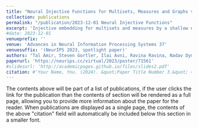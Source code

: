 ```yaml
---
title: "Neural Injective Functions for Multisets, Measures and Graphs via a Finite Witness Theorem "
collection: publications
permalink: "/publication/2023-12-01 Neural Injective Functions"
excerpt: 'Injective embedding for multisets and measures by a shallow neural network'
#date: 2023-12-01
venueprefix: ''
venue: 'Advances in Neural Information Processing Systems 37'
venuesuffix: '(NeurIPS 2023, spotlight paper)'
authors: "Tal Amir, Steven Gortler, Ilai Avni, Ravina Ravina, Nadav Dym"
paperurl: 'https://neurips.cc/virtual/2023/poster/71561'
#slidesurl: 'http://academicpages.github.io/files/slides2.pdf'
citation: #'Your Name, You. (2024). &quot;Paper Title Number 3.&quot; <i>GitHub Journal of Bugs</i>. 1(3).'
---
```


The contents above will be part of a list of publications, if the user clicks the link for the publication than the contents of section will be rendered as a full page, allowing you to provide more information about the paper for the reader. When publications are displayed as a single page, the contents of the above "citation" field will automatically be included below this section in a smaller font.
